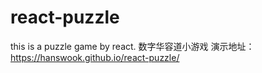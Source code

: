 # react-puzzle
this is a puzzle game by react.
数字华容道小游戏
演示地址：
https://hanswook.github.io/react-puzzle/
